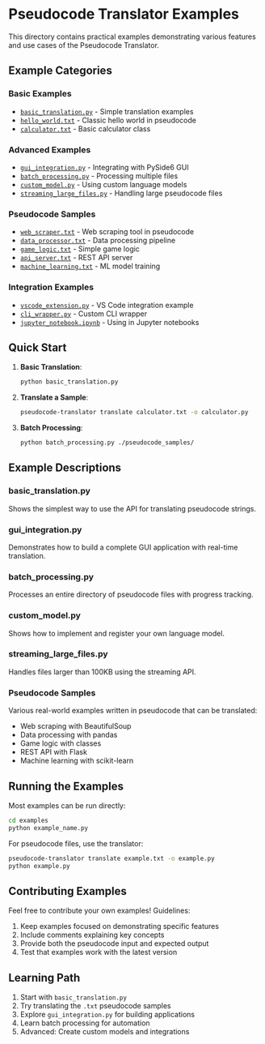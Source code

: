 # Pseudocode Translator Examples

This directory contains practical examples demonstrating various features and use cases of the Pseudocode Translator.

## Example Categories

### Basic Examples
- [`basic_translation.py`](basic_translation.py) - Simple translation examples
- [`hello_world.txt`](hello_world.txt) - Classic hello world in pseudocode
- [`calculator.txt`](calculator.txt) - Basic calculator class

### Advanced Examples
- [`gui_integration.py`](gui_integration.py) - Integrating with PySide6 GUI
- [`batch_processing.py`](batch_processing.py) - Processing multiple files
- [`custom_model.py`](custom_model.py) - Using custom language models
- [`streaming_large_files.py`](streaming_large_files.py) - Handling large pseudocode files

### Pseudocode Samples
- [`web_scraper.txt`](web_scraper.txt) - Web scraping tool in pseudocode
- [`data_processor.txt`](data_processor.txt) - Data processing pipeline
- [`game_logic.txt`](game_logic.txt) - Simple game logic
- [`api_server.txt`](api_server.txt) - REST API server
- [`machine_learning.txt`](machine_learning.txt) - ML model training

### Integration Examples
- [`vscode_extension.py`](vscode_extension.py) - VS Code integration example
- [`cli_wrapper.py`](cli_wrapper.py) - Custom CLI wrapper
- [`jupyter_notebook.ipynb`](jupyter_notebook.ipynb) - Using in Jupyter notebooks

## Quick Start

1. **Basic Translation**:
   ```bash
   python basic_translation.py
   ```

2. **Translate a Sample**:
   ```bash
   pseudocode-translator translate calculator.txt -o calculator.py
   ```

3. **Batch Processing**:
   ```bash
   python batch_processing.py ./pseudocode_samples/
   ```

## Example Descriptions

### basic_translation.py
Shows the simplest way to use the API for translating pseudocode strings.

### gui_integration.py
Demonstrates how to build a complete GUI application with real-time translation.

### batch_processing.py
Processes an entire directory of pseudocode files with progress tracking.

### custom_model.py
Shows how to implement and register your own language model.

### streaming_large_files.py
Handles files larger than 100KB using the streaming API.

### Pseudocode Samples
Various real-world examples written in pseudocode that can be translated:
- Web scraping with BeautifulSoup
- Data processing with pandas
- Game logic with classes
- REST API with Flask
- Machine learning with scikit-learn

## Running the Examples

Most examples can be run directly:

```bash
cd examples
python example_name.py
```

For pseudocode files, use the translator:

```bash
pseudocode-translator translate example.txt -o example.py
python example.py
```

## Contributing Examples

Feel free to contribute your own examples! Guidelines:
1. Keep examples focused on demonstrating specific features
2. Include comments explaining key concepts
3. Provide both the pseudocode input and expected output
4. Test that examples work with the latest version

## Learning Path

1. Start with `basic_translation.py`
2. Try translating the `.txt` pseudocode samples
3. Explore `gui_integration.py` for building applications
4. Learn batch processing for automation
5. Advanced: Create custom models and integrations
